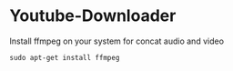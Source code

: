 # Youtube-Downloader

Install ffmpeg on your system for concat audio and video 
```
sudo apt-get install ffmpeg
```

